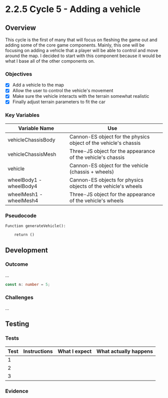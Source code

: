 # 2.2.5 Cycle 5 - Adding a vehicle

## Overview

This cycle is the first of many that will focus on fleshing the game out and adding some of the core game components. Mainly, this one will be focusing on adding a vehicle that a player will be able to control and move around the map. I decided to start with this component because it would be what I base all of the other components on.

### Objectives

* [x] Add a vehicle to the map
* [x] Allow the user to control the vehicle's movement
* [x] Make sure the vehicle interacts with the terrain somewhat realistic
* [x] Finally adjust terrain parameters to fit the car

### Key Variables

| Variable Name           | Use                                                              |   |
| ----------------------- | ---------------------------------------------------------------- | - |
| vehicleChassisBody      | Cannon-ES object for the physics object of the vehicle's chassis |   |
| vehicleChassisMesh      | Three-JS object for the appearance of the vehicle's chassis      |   |
| vehicle                 | Cannon-ES object for the vehicle (chassis + wheels)              |   |
| wheelBody1 - wheelBody4 | Cannon-ES objects for physics objects of the vehicle's wheels    |   |
| wheelMesh1 - wheelMesh4 | Three-JS object for the appearance of the vehicle's wheels       |   |

### Pseudocode

```
Function generateVehicle():

    return ()
```

## Development

### Outcome

...

```typescript
const n: number = 5;
```

### Challenges

...

## Testing

### Tests

| Test | Instructions | What I expect | What actually happens |
| ---- | ------------ | ------------- | --------------------- |
| 1    |              |               |                       |
| 2    |              |               |                       |
| 3    |              |               |                       |

### Evidence
